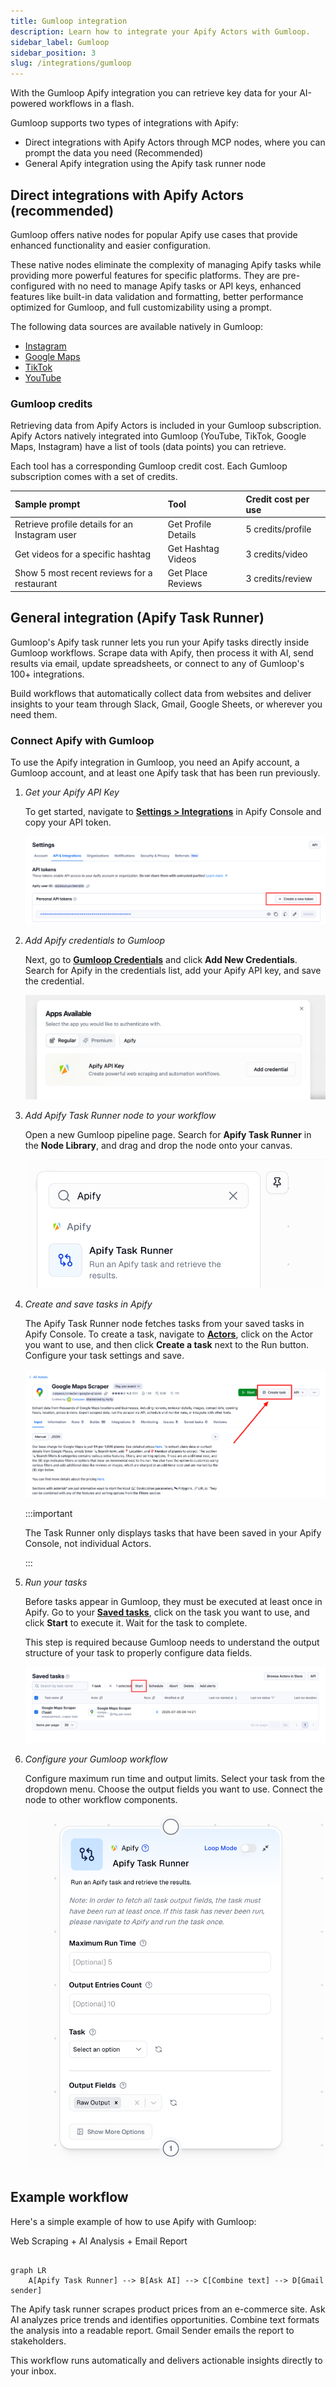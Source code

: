 ```yaml
---
title: Gumloop integration
description: Learn how to integrate your Apify Actors with Gumloop.
sidebar_label: Gumloop
sidebar_position: 3
slug: /integrations/gumloop
---
```


With the Gumloop Apify integration you can retrieve key data for your AI-powered workflows in a flash.

Gumloop supports two types of integrations with Apify:

- Direct integrations with Apify Actors through MCP nodes, where you can prompt the data you need (Recommended)
- General Apify integration using the Apify task runner node

## Direct integrations with Apify Actors (recommended)

Gumloop offers native nodes for popular Apify use cases that provide enhanced functionality and easier configuration.

These native nodes eliminate the complexity of managing Apify tasks while providing more powerful features for specific platforms. They are pre-configured with no need to manage Apify tasks or API keys, enhanced features like built-in data validation and formatting, better performance optimized for Gumloop, and full customizability using a prompt.

The following data sources are available natively in Gumloop:

- [Instagram](/platform/integrations/gumloop/instagram)
- [Google Maps](/platform/integrations/gumloop/maps)
- [TikTok](/platform/integrations/gumloop/tiktok)
- [YouTube](/platform/integrations/gumloop/youtube)

### Gumloop credits

Retrieving data from Apify Actors is included in your Gumloop subscription. Apify Actors natively integrated into Gumloop (YouTube, TikTok, Google Maps, Instagram) have a list of tools (data points) you can retrieve.

Each tool has a corresponding Gumloop credit cost. Each Gumloop subscription comes with a set of credits.

| Sample prompt | Tool | Credit cost per use |
| :--- | :--- | :--- |
| Retrieve profile details for an Instagram user | Get Profile Details | 5 credits/profile |
| Get videos for a specific hashtag | Get Hashtag Videos | 3 credits/video |
| Show 5 most recent reviews for a restaurant | Get Place Reviews | 3 credits/review |

## General integration (Apify Task Runner)

Gumloop's Apify task runner lets you run your Apify tasks directly inside Gumloop workflows. Scrape data with Apify, then process it with AI, send results via email, update spreadsheets, or connect to any of Gumloop's 100+ integrations.

Build workflows that automatically collect data from websites and deliver insights to your team through Slack, Gmail, Google Sheets, or wherever you need them.

### Connect Apify with Gumloop

To use the Apify integration in Gumloop, you need an Apify account, a Gumloop account, and at least one Apify task that has been run previously.

1. _Get your Apify API Key_

    To get started, navigate to [**Settings > Integrations**](https://console.apify.com/settings/integrations) in Apify Console and copy your API token.

    ![Apify Settings > Integrations with API token](images/generate_apify_token.png)

1. _Add Apify credentials to Gumloop_

    Next, go to [**Gumloop Credentials**](https://www.gumloop.com/settings/profile/credentials) and click **Add New Credentials**. Search for Apify in the credentials list, add your Apify API key, and save the credential.

    ![Gumloop Credentials adding Apify API key](images/apify_credential_gumloop.png)

1. _Add Apify Task Runner node to your workflow_

   Open a new Gumloop pipeline page. Search for **Apify Task Runner** in the **Node Library**, and drag and drop the node onto your canvas.

    ![Apify Task Runner in Node Library](images/apify_task_runner_node_library.png)

1. _Create and save tasks in Apify_

   The Apify Task Runner node fetches tasks from your saved tasks in Apify Console. To create a task, navigate to [**Actors**](https://console.apify.com/actors), click on the Actor you want to use, and then click **Create a task** next to the Run button. Configure your task settings and save.

    ![Create a task on an Actor](images/create_apify_task.png)

    :::important

    The Task Runner only displays tasks that have been saved in your Apify Console, not individual Actors.

    :::

1. _Run your tasks_

    Before tasks appear in Gumloop, they must be executed at least once in Apify. Go to your [**Saved tasks**](https://console.apify.com/actors/tasks), click on the task you want to use, and click **Start** to execute it. Wait for the task to complete.

    This step is required because Gumloop needs to understand the output structure of your task to properly configure data fields.

    ![Saved tasks with Start](images/start_apify_task.png)

1. _Configure your Gumloop workflow_

    Configure maximum run time and output limits. Select your task from the dropdown menu. Choose the output fields you want to use. Connect the node to other workflow components.

    ![Apify Task Runner node configuration](images/apify_task_runner_node.png)

## Example workflow

Here's a simple example of how to use Apify with Gumloop:

Web Scraping \+ AI Analysis \+ Email Report

```mermaid

graph LR
    A[Apify Task Runner] --> B[Ask AI] --> C[Combine text] --> D[Gmail sender]

```

The Apify task runner scrapes product prices from an e-commerce site. Ask AI analyzes price trends and identifies opportunities. Combine text formats the analysis into a readable report. Gmail Sender emails the report to stakeholders.

This workflow runs automatically and delivers actionable insights directly to your inbox.
